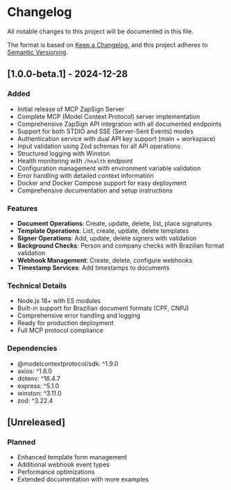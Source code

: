 # Changelog

All notable changes to this project will be documented in this file.

The format is based on [Keep a Changelog](https://keepachangelog.com/en/1.0.0/),
and this project adheres to [Semantic Versioning](https://semver.org/spec/v2.0.0.html).

## [1.0.0-beta.1] - 2024-12-28

### Added
- Initial release of MCP ZapSign Server
- Complete MCP (Model Context Protocol) server implementation
- Comprehensive ZapSign API integration with all documented endpoints
- Support for both STDIO and SSE (Server-Sent Events) modes
- Authentication service with dual API key support (main + workspace)
- Input validation using Zod schemas for all API operations
- Structured logging with Winston
- Health monitoring with `/health` endpoint
- Configuration management with environment variable validation
- Error handling with detailed context information
- Docker and Docker Compose support for easy deployment
- Comprehensive documentation and setup instructions

### Features
- **Document Operations**: Create, update, delete, list, place signatures
- **Template Operations**: List, create, update, delete templates
- **Signer Operations**: Add, update, delete signers with validation
- **Background Checks**: Person and company checks with Brazilian format validation
- **Webhook Management**: Create, delete, configure webhooks
- **Timestamp Services**: Add timestamps to documents

### Technical Details
- Node.js 18+ with ES modules
- Built-in support for Brazilian document formats (CPF, CNPJ)
- Comprehensive error handling and logging
- Ready for production deployment
- Full MCP protocol compliance

### Dependencies
- @modelcontextprotocol/sdk: ^1.9.0
- axios: ^1.6.0
- dotenv: ^16.4.7
- express: ^5.1.0
- winston: ^3.11.0
- zod: ^3.22.4

## [Unreleased]

### Planned
- Enhanced template form management
- Additional webhook event types
- Performance optimizations
- Extended documentation with more examples
